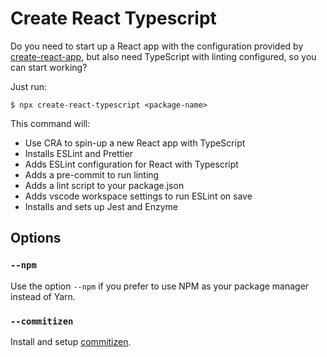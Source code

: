 # Create React Typescript
Do you need to start up a React app with the configuration provided by [create-react-app](https://github.com/facebook/create-react-app), but also need TypeScript with linting configured, so you can start working?

Just run:
```
$ npx create-react-typescript <package-name>
```

This command will:
* Use CRA to spin-up a new React app with TypeScript
* Installs ESLint and Prettier
* Adds ESLint configuration for React with Typescript
* Adds a pre-commit to run linting
* Adds a lint script to your package.json
* Adds vscode workspace settings to run ESLint on save
* Installs and sets up Jest and Enzyme

## Options

### `--npm`
Use the option `--npm` if you prefer to use NPM as your package manager instead of Yarn.

### `--commitizen`
Install and setup [commitizen](https://github.com/commitizen/cz-cli).
